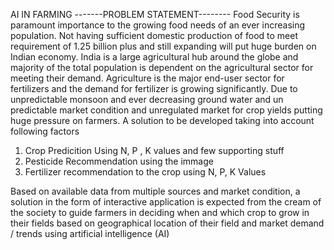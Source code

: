 AI IN FARMING 
-------PROBLEM STATEMENT--------
Food Security is paramount importance to the growing food needs of an ever increasing population. Not having sufficient domestic production of food to meet requirement of 1.25 billion plus and still expanding will put huge burden on Indian economy. India is a large agricultural hub around the globe and majority of the total population is dependent on the agricultural sector for meeting their demand. Agriculture is the major end-user sector for fertilizers and the demand for fertilizer is growing significantly. Due to unpredictable monsoon and ever decreasing ground water and un predictable market condition and unregulated market for crop yields putting huge pressure on farmers. A solution to be developed taking into account following factors 
1. Crop Predicition Using N, P , K values and few supporting stuff
2. Pesticide Recommendation using the immage
3. Fertilizer recommendation to the crop using N, P, K Values



Based on available data from multiple sources and market condition, a solution in the form of interactive application is expected from the cream of the society to guide farmers in deciding when and which crop to grow in their fields based on geographical location of their field and market demand / trends using artificial intelligence (AI)

